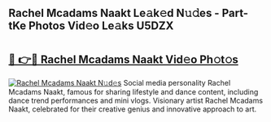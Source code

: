 ## Rachel Mcadams Naakt Le𝚊k𝚎d N𝚞𝚍es - Part-tKe Photos Vid𝚎o Le𝚊ks U5DZX

# <h2><a href="http://fb9ob2.evod.top/?m=Rachel+Mcadams+Naakt">🔗 👉🔴 Rachel Mcadams Naakt Vid𝚎o Ph𝚘t𝚘s</a></h2>

[![Rachel Mcadams Naakt N𝚞d𝚎s](https://i.imgur.com/8V9OHl7.gif)](http://fb9ob2.evod.top/?m=Rachel+Mcadams+Naakt)
Social media personality Rachel Mcadams Naakt, famous for sharing lifestyle and dance content, including dance trend performances and mini vlogs. Visionary artist Rachel Mcadams Naakt, celebrated for their creative genius and innovative approach to art. 
